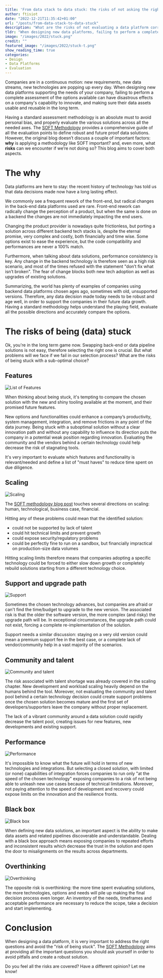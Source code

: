 ```yaml
---
title: 'From data stack to data stuck: the risks of not asking the right data questions'
author: ftisiot
date: "2022-12-21T11:35:42+01:00"
url: "/posts/from-data-stack-to-data-stuck"
description: "What are the risks of not evaluating a data platform correctly?"
tldr: "When designing new data platforms, failing to perform a complete assessment of the options available can have disastrous effects on a company's capability to scale and make data secure, discoverable, usable and reusable."
image: "/images/2022/stuck.png"
credit: ""
featured_image: "/images/2022/stuck-t.png"
show_reading_time: true
categories:
- Design
- Data Platforms
- Evaluation
---
```


 
Companies are in a continuous motion: new requirements, new data streams, new technologies are popping up every day. When designing new data platforms supporting the needs of your company, failing to perform a complete assessment of the options available can have disastrous effects on a company's capability to innovate, and making sure their data assets usable and reusable in the long term.

<!--more-->

Having a standard assessment methodology is an absolute must to avoid personal bias, and properly evaluate the various solutions across all the needed axes. The [SOFT Methodology](https://aiven.io/blog/a-soft-methodology-to-define-robust-data-platforms) provides a comprehensive guide of all the evaluation points to define robust and future proof data solutions. However, the original blog doesn’t discuss a couple of important factors: **why** is applying a methodology like SOFT important? and, even more, what **risks** can we encounter if we’re not doing so? This blog aims to cover both aspects.
 
# The why
 
Data platforms are here to stay: the recent history of technology has told us that data decisions made now have a long lasting effect.
 
We commonly see a frequent rework of the front-end, but radical changes in the back-end data platforms used are rare. Front-end rework can radically change the perception of a product, but when the same is done on a backend the changes are not immediately impacting the end users.
 
Changing the product provider is nowadays quite frictionless, but porting a solution across different backend tech stacks is, despite the eternal promise, very complex and costly, both financially and time wise. Some options exist to ease the experience, but the code compatibility and performances are never a 100% match.
 
Furthermore, when talking about data solutions, performance consistency is key. Any change in the backend technology is therefore seen as a high risk scenario, and most of the times refused with the statement "don’t fix what isn’t broken". The fear of change blocks both new tech adoption as well as upgrades of existing solutions.
 
Summarizing, the world has plenty of examples of companies using backend data platforms chosen ages ago, sometimes with old, unsupported versions. Therefore, any data decision made today needs to be robust and age well, in order to support the companies in their future data growth. Having a standard methodology helps understand the playing field, evaluate all the possible directions and accurately compare the options.
 
# The risks of being (data) stuck
 
Ok, you're in the long term game now. Swapping back-end or data pipeline solutions is not easy, therefore selecting the right one is crucial. But what problems will we face if we fail in our selection process? What are the risks of being stuck with a sub-optimal choice?
 
## Features

![List of Features](/images/2022/features-list.png)

When thinking about being stuck, it's tempting to compare the chosen solution with the new and shiny tooling available at the moment, and their promised future features.
 
New options and functionalities could enhance a company’s productivity, system management, integration, and remove frictions in any point of the data journey. Being stuck with a suboptimal solution without a clear innovation path and without any capability to influence its direction puts the company in a potential weak position regarding innovation. Evaluating the community and the vendors behind a certain technology could help decrease the risk of stagnating tools.
 
It's very important to evaluate which features and functionality is relevant/needed and define a list of "must haves" to reduce time spent on due diligence.
 
## Scaling

![Scaling](/images/2022/growth.png)
 
The [SOFT methodology blog post](https://aiven.io/blog/a-soft-methodology-to-define-robust-data-platforms) touches several directions on scaling: human, technological, business case, financial.
 
Hitting any of these problems could mean that the identified solution:
* could not be supported by lack of talent
* could hit technical limits and prevent growth
* could expose security/regulatory problems
* could be perfectly fine to run on a sandbox, but financially impractical on production-size data volumes
 
Hitting scaling limits therefore means that companies adopting a specific technology could be forced to either slow down growth or completely rebuild solutions starting from a different technology choice.
 
## Support and upgrade path

![Support](/images/2022/hands.png)
 
Sometimes the chosen technology advances, but companies are afraid or can't find the time/budget to upgrade to the new version. The associated risk is that the older the software version, the more complex (and risky) the upgrade path will be. In exceptional circumstances, the upgrade path could not exist, forcing a complete re-implementation of the solution.
 
Support needs a similar discussion: staying on a very old version could mean a premium support fee in the best case, or a complete lack of vendor/community help in a vast majority of the scenarios.
 
## Community and talent

![Community and talent](/images/2022/people.png)
 
The risk associated with talent shortage was already covered in the scaling chapter. New development and workload scaling heavily depend on the humans behind the tool. Moreover, not evaluating the community and talent pool behind a certain technology decision could create support problems once the chosen solution becomes mature and the first set of developers/supporters leave the company without proper replacement.
 
The lack of a vibrant community around a data solution could rapidly decrease the talent pool, creating issues for new features, new developments and existing support.
 
## Performance

![Performance](/images/2022/clock.png)

It's impossible to know what the future will hold in terms of new technologies and integrations. But selecting a closed solution, with limited (or none) capabilities of integration forces companies to run only "at the speed of the chosen technology" exposing companies to a risk of not being able to unleash new use cases because of technical limitations.
Moreover, not paying attention to the speed of development and recovery could expose limits on the innovation and the resilience fronts.
 
## Black box

![Black box](/images/2022/blackbox.png)

When defining new data solutions, an important aspect is the ability to make data assets and related pipelines discoverable and understandable. Dealing with a black box approach means exposing companies to repeated efforts and inconsistent results which decrease the trust in the solution and open the door to misalignments on the results across departments.
 
 
## Overthinking

![Overthinking](/images/2022/questions.png)
 
The opposite risk is overthinking: the more time spent evaluating solutions, the more technologies, options and needs will pile up making the final decision process even longer.
An inventory of the needs, timeframes and acceptable performance are necessary to reduce the scope, take a decision and start implementing.
 
 
# Conclusion
 
When designing a data platform, it is very important to address the right questions and avoid the "risk of being stuck". The [SOFT Methodology](https://aiven.io/blog/a-soft-methodology-to-define-robust-data-platforms) aims at providing all the important questions you should ask yourself in order to avoid pitfalls and create a robust solution.
 
Do you feel all the risks are covered? Have a different opinion? Let me know!